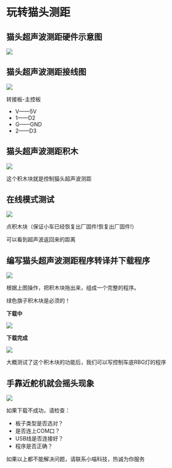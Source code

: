 # 玩转猫头测距

## 猫头超声波测距硬件示意图

![](./images/c06_01.png)

## 猫头超声波测距接线图

![](./images/c06_02.jpg)

转接板-主控板

- V——5V
- 1——D2
- G——GND
- 2——D3

## 猫头超声波测距积木

![](./images/c06_03.png)

这个积木块就是控制猫头超声波测距

## 在线模式测试

![](./images/c06_04.png)

点积木块（保证小车已经恢复出厂固件!恢复出厂固件!）

可以看到超声波返回来的距离

## 编写猫头超声波测距程序转译并下载程序

![](./images/c06_05.png)

根据上图操作，把积木块拖出来，组成一个完整的程序。

绿色旗子积木块是必须的！

**下载中**

![](./images/c05_06.png)

**下载完成**

![](./images/c05_07.png)

大概测试了这个积木块的功能后，我们可以写控制车底RBG灯的程序

## 手靠近舵机就会摇头现象

![](./images/c06_06.png)

如果下载不成功，请检查：

- 板子类型是否选对？
- 是否连上COM口？
- USB线是否连接好？
- 程序是否正确？

如果以上都不能解决问题，请联系小喵科技，热诚为你服务







